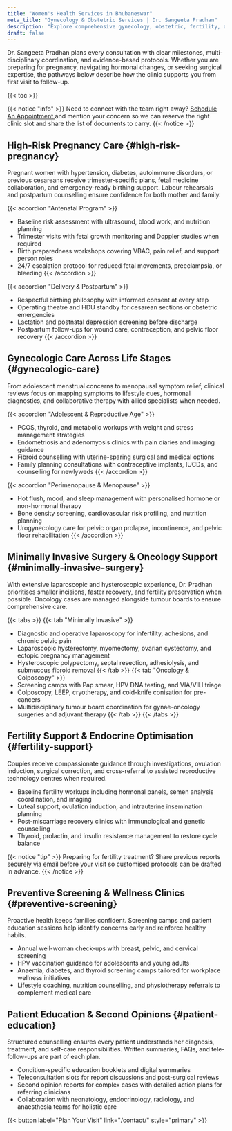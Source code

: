 ```yaml
---
title: "Women's Health Services in Bhubaneswar"
meta_title: "Gynecology & Obstetric Services | Dr. Sangeeta Pradhan"
description: "Explore comprehensive gynecology, obstetric, fertility, and preventive health services delivered by Dr. Sangeeta Pradhan in Bhubaneswar, Odisha."
draft: false
---
```


Dr. Sangeeta Pradhan plans every consultation with clear milestones, multi-disciplinary coordination, and evidence-based protocols. Whether you are preparing for pregnancy, navigating hormonal changes, or seeking surgical expertise, the pathways below describe how the clinic supports you from first visit to follow-up.

{{< toc >}}

{{< notice "info" >}}
Need to connect with the team right away? [Schedule An Appointment <i class="fa-solid fa-link"></i>](/contact) and mention your concern so we can reserve the right clinic slot and share the list of documents to carry.
{{< /notice >}}

## High-Risk Pregnancy Care {#high-risk-pregnancy}

Pregnant women with hypertension, diabetes, autoimmune disorders, or previous cesareans receive trimester-specific plans, fetal medicine collaboration, and emergency-ready birthing support. Labour rehearsals and postpartum counselling ensure confidence for both mother and family.

{{< accordion "Antenatal Program" >}}

- Baseline risk assessment with ultrasound, blood work, and nutrition planning
- Trimester visits with fetal growth monitoring and Doppler studies when required
- Birth preparedness workshops covering VBAC, pain relief, and support person roles
- 24/7 escalation protocol for reduced fetal movements, preeclampsia, or bleeding
  {{< /accordion >}}

{{< accordion "Delivery & Postpartum" >}}

- Respectful birthing philosophy with informed consent at every step
- Operating theatre and HDU standby for cesarean sections or obstetric emergencies
- Lactation and postnatal depression screening before discharge
- Postpartum follow-ups for wound care, contraception, and pelvic floor recovery
  {{< /accordion >}}

## Gynecologic Care Across Life Stages {#gynecologic-care}

From adolescent menstrual concerns to menopausal symptom relief, clinical reviews focus on mapping symptoms to lifestyle cues, hormonal diagnostics, and collaborative therapy with allied specialists when needed.

{{< accordion "Adolescent & Reproductive Age" >}}

- PCOS, thyroid, and metabolic workups with weight and stress management strategies
- Endometriosis and adenomyosis clinics with pain diaries and imaging guidance
- Fibroid counselling with uterine-sparing surgical and medical options
- Family planning consultations with contraceptive implants, IUCDs, and counselling for newlyweds
  {{< /accordion >}}

{{< accordion "Perimenopause & Menopause" >}}

- Hot flush, mood, and sleep management with personalised hormone or non-hormonal therapy
- Bone density screening, cardiovascular risk profiling, and nutrition planning
- Urogynecology care for pelvic organ prolapse, incontinence, and pelvic floor rehabilitation
  {{< /accordion >}}

## Minimally Invasive Surgery & Oncology Support {#minimally-invasive-surgery}

With extensive laparoscopic and hysteroscopic experience, Dr. Pradhan prioritises smaller incisions, faster recovery, and fertility preservation when possible. Oncology cases are managed alongside tumour boards to ensure comprehensive care.

{{< tabs >}}
{{< tab "Minimally Invasive" >}}

- Diagnostic and operative laparoscopy for infertility, adhesions, and chronic pelvic pain
- Laparoscopic hysterectomy, myomectomy, ovarian cystectomy, and ectopic pregnancy management
- Hysteroscopic polypectomy, septal resection, adhesiolysis, and submucous fibroid removal
  {{< /tab >}}
  {{< tab "Oncology & Colposcopy" >}}
- Screening camps with Pap smear, HPV DNA testing, and VIA/VILI triage
- Colposcopy, LEEP, cryotherapy, and cold-knife conisation for pre-cancers
- Multidisciplinary tumour board coordination for gynae-oncology surgeries and adjuvant therapy
  {{< /tab >}}
  {{< /tabs >}}

## Fertility Support & Endocrine Optimisation {#fertility-support}

Couples receive compassionate guidance through investigations, ovulation induction, surgical correction, and cross-referral to assisted reproductive technology centres when required.

- Baseline fertility workups including hormonal panels, semen analysis coordination, and imaging
- Luteal support, ovulation induction, and intrauterine insemination planning
- Post-miscarriage recovery clinics with immunological and genetic counselling
- Thyroid, prolactin, and insulin resistance management to restore cycle balance

{{< notice "tip" >}}
Preparing for fertility treatment? Share previous reports securely via email before your visit so customised protocols can be drafted in advance.
{{< /notice >}}

## Preventive Screening & Wellness Clinics {#preventive-screening}

Proactive health keeps families confident. Screening camps and patient education sessions help identify concerns early and reinforce healthy habits.

- Annual well-woman check-ups with breast, pelvic, and cervical screening
- HPV vaccination guidance for adolescents and young adults
- Anaemia, diabetes, and thyroid screening camps tailored for workplace wellness initiatives
- Lifestyle coaching, nutrition counselling, and physiotherapy referrals to complement medical care

## Patient Education & Second Opinions {#patient-education}

Structured counselling ensures every patient understands her diagnosis, treatment, and self-care responsibilities. Written summaries, FAQs, and tele-follow-ups are part of each plan.

- Condition-specific education booklets and digital summaries
- Teleconsultation slots for report discussions and post-surgical reviews
- Second opinion reports for complex cases with detailed action plans for referring clinicians
- Collaboration with neonatology, endocrinology, radiology, and anaesthesia teams for holistic care

{{< button label="Plan Your Visit" link="/contact/" style="primary" >}}
